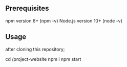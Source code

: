 ## Prerequisites

npm version 6+ (npm -v)
Node.js version 10+ (node -v)

## Usage

after cloning this repository;

cd /project-website
npm i
npm start
